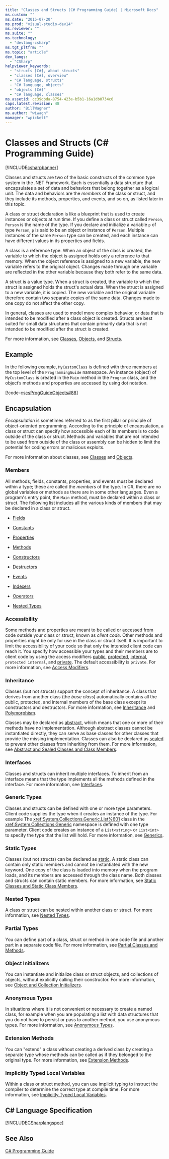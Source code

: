 ```yaml
---
title: "Classes and Structs (C# Programming Guide) | Microsoft Docs"
ms.custom: ""
ms.date: "2015-07-20"
ms.prod: "visual-studio-dev14"
ms.reviewer: ""
ms.suite: ""
ms.technology: 
  - "devlang-csharp"
ms.tgt_pltfrm: ""
ms.topic: "article"
dev_langs: 
  - "CSharp"
helpviewer_keywords: 
  - "structs [C#], about structs"
  - "classes [C#], overview"
  - "C# language, structs"
  - "C# language, objects"
  - "objects [C#]"
  - "C# language, classes"
ms.assetid: cc39dbda-8754-423e-b5b1-16a1db0734c0
caps.latest.revision: 48
author: "BillWagner"
ms.author: "wiwagn"
manager: "wpickett"
---
```

# Classes and Structs (C# Programming Guide)
[!INCLUDE[csharpbanner](../../../csharp/includes/csharpbanner.md)]

Classes and structs are two of the basic constructs of the common type system in the .NET Framework. Each is essentially a data structure that encapsulates a set of data and behaviors that belong together as a logical unit. The data and behaviors are the *members* of the class or struct, and they include its methods, properties, and events, and so on, as listed later in this topic.  
  
 A class or struct declaration is like a blueprint that is used to create instances or objects at run time. If you define a class or struct called `Person`, `Person` is the name of the type. If you declare and initialize a variable `p` of type `Person`, `p` is said to be an object or instance of `Person`. Multiple instances of the same `Person` type can be created, and each instance can have different values in its properties and fields.  
  
 A class is a reference type. When an object of the class is created, the variable to which the object is assigned holds only a reference to that memory. When the object reference is assigned to a new variable, the new variable refers to the original object. Changes made through one variable are reflected in the other variable because they both refer to the same data.  
  
 A struct is a value type. When a struct is created, the variable to which the struct is assigned holds the struct's actual data. When the struct is assigned to a new variable, it is copied. The new variable and the original variable therefore contain two separate copies of the same data. Changes made to one copy do not affect the other copy.  
  
 In general, classes are used to model more complex behavior, or data that is intended to be modified after a class object is created. Structs are best suited for small data structures that contain primarily data that is not intended to be modified after the struct is created.  
  
 For more information, see [Classes](../../../csharp/programming-guide/classes-and-structs/classes.md), [Objects](../../../csharp/programming-guide/classes-and-structs/objects.md), and [Structs](../../../csharp/programming-guide/classes-and-structs/structs.md).  
  
## Example  
 In the following example, `MyCustomClass` is defined with three members at the top level of the `ProgrammingGuide` namespace. An instance (object) of `MyCustomClass` is created in the `Main` method in the `Program` class, and the object’s methods and properties are accessed by using dot notation.  
  
 [!code-cs[csProgGuideObjects#88](../../../csharp/programming-guide/classes-and-structs/codesnippet/csharp/index_1.cs)]  
  
## Encapsulation  
 *Encapsulation* is sometimes referred to as the first pillar or principle of object-oriented programming. According to the principle of encapsulation, a class or struct can specify how accessible each of its members is to code outside of the class or struct. Methods and variables that are not intended to be used from outside of the class or assembly can be hidden to limit the potential for coding errors or malicious exploits.  
  
 For more information about classes, see [Classes](../../../csharp/programming-guide/classes-and-structs/classes.md) and [Objects](../../../csharp/programming-guide/classes-and-structs/objects.md).  
  
### Members  
 All methods, fields, constants, properties, and events must be declared within a type; these are called the *members* of the type. In C#, there are no global variables or methods as there are in some other languages. Even a program's entry point, the `Main` method, must be declared within a class or struct. The following list includes all the various kinds of members that may be declared in a class or struct.  
  
-   [Fields](../../../csharp/programming-guide/classes-and-structs/fields.md)  
  
-   [Constants](../../../csharp/programming-guide/classes-and-structs/constants.md)  
  
-   [Properties](../../../csharp/programming-guide/classes-and-structs/properties.md)  
  
-   [Methods](../../../csharp/programming-guide/classes-and-structs/methods.md)  
  
-   [Constructors](../../../csharp/programming-guide/classes-and-structs/constructors.md)  
  
-   [Destructors](../../../csharp/programming-guide/classes-and-structs/destructors.md)  
  
-   [Events](../../../csharp/programming-guide/events/index.md)  
  
-   [Indexers](../../../csharp/programming-guide/indexers/index.md)  
  
-   [Operators](../../../csharp/programming-guide/statements-expressions-operators/operators.md)  
  
-   [Nested Types](../../../csharp/programming-guide/classes-and-structs/nested-types.md)  
  
### Accessibility  
 Some methods and properties are meant to be called or accessed from code outside your class or struct, known as *client code*. Other methods and properties might be only for use in the class or struct itself. It is important to limit the accessibility of your code so that only the intended client code can reach it. You specify how accessible your types and their members are to client code by using the access modifiers [public](../../../csharp/language-reference/keywords/public.md), [protected](../../../csharp/language-reference/keywords/protected.md), [internal](../../../csharp/language-reference/keywords/internal.md), `protected internal`, and [private](../../../csharp/language-reference/keywords/private.md). The default accessibility is `private`. For more information, see [Access Modifiers](../../../csharp/programming-guide/classes-and-structs/access-modifiers.md).  
  
### Inheritance  
 Classes (but not structs) support the concept of inheritance. A class that derives from another class (the *base class*) automatically contains all the public, protected, and internal members of the base class except its constructors and destructors. For more information, see [Inheritance](../../../csharp/programming-guide/classes-and-structs/inheritance.md) and [Polymorphism](../../../csharp/programming-guide/classes-and-structs/polymorphism.md).  
  
 Classes may be declared as [abstract](../../../csharp/language-reference/keywords/abstract.md), which means that one or more of their methods have no implementation. Although abstract classes cannot be instantiated directly, they can serve as base classes for other classes that provide the missing implementation. Classes can also be declared as [sealed](../../../csharp/language-reference/keywords/sealed.md) to prevent other classes from inheriting from them. For more information, see [Abstract and Sealed Classes and Class Members](../../../csharp/programming-guide/classes-and-structs/abstract-and-sealed-classes-and-class-members.md).  
  
### Interfaces  
 Classes and structs can inherit multiple interfaces. To inherit from an interface means that the type implements all the methods defined in the interface. For more information, see [Interfaces](../../../csharp/programming-guide/interfaces/index.md).  
  
### Generic Types  
 Classes and structs can be defined with one or more type parameters. Client code supplies the type when it creates an instance of the type. For example The <xref:System.Collections.Generic.List%601> class in the <xref:System.Collections.Generic> namespace is defined with one type parameter. Client code creates an instance of a `List<string>` or `List<int>` to specify the type that the list will hold. For more information, see [Generics](../../../csharp/programming-guide/generics/index.md).  
  
### Static Types  
 Classes (but not structs) can be declared as [static](../../../csharp/language-reference/keywords/static.md). A static class can contain only static members and cannot be instantiated with the new keyword. One copy of the class is loaded into memory when the program loads, and its members are accessed through the class name. Both classes and structs can contain static members. For more information, see [Static Classes and Static Class Members](../../../csharp/programming-guide/classes-and-structs/static-classes-and-static-class-members.md).  
  
### Nested Types  
 A class or struct can be nested within another class or struct. For more information, see [Nested Types](../../../csharp/programming-guide/classes-and-structs/nested-types.md).  
  
### Partial Types  
 You can define part of a class, struct or method in one code file and another part in a separate code file. For more information, see [Partial Classes and Methods](../../../csharp/programming-guide/classes-and-structs/partial-classes-and-methods.md).  
  
### Object Initializers  
 You can instantiate and initialize class or struct objects, and collections of objects, without explicitly calling their constructor. For more information, see [Object and Collection Initializers](../../../csharp/programming-guide/classes-and-structs/object-and-collection-initializers.md).  
  
### Anonymous Types  
 In situations where it is not convenient or necessary to create a named class, for example when you are populating a list with data structures that you do not have to persist or pass to another method, you use anonymous types. For more information, see [Anonymous Types](../../../csharp/programming-guide/classes-and-structs/anonymous-types.md).  
  
### Extension Methods  
 You can "extend" a class without creating a derived class by creating a separate type whose methods can be called as if they belonged to the original type. For more information, see [Extension Methods](../../../csharp/programming-guide/classes-and-structs/extension-methods.md).  
  
### Implicitly Typed Local Variables  
 Within a class or struct method, you can use implicit typing to instruct the compiler to determine the correct type at compile time. For more information, see [Implicitly Typed Local Variables](../../../csharp/programming-guide/classes-and-structs/implicitly-typed-local-variables.md).  
  
## C# Language Specification  
 [!INCLUDE[CSharplangspec](../../../csharp/language-reference/keywords/includes/csharplangspec-md.md)]  
  
## See Also  
 [C# Programming Guide](../../../csharp/programming-guide/index.md)